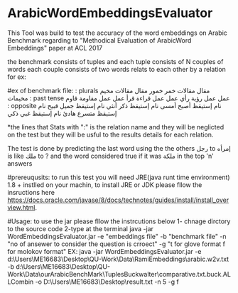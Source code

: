 # ArabicWordEmbeddingsEvaluator

This Tool was build to test the accuracy of the word embeddings on Arabic Benchmark regarding to "Methodical Evaluation of ArabicWord Embeddings" paper at ACL 2017

the benchmark consists of tuples and each tuple consists of N couples of words each couple consists of two words relats to each other by a relation for ex:

#ex of benchmark file:
: plurals
مقال	مقالات	خمر	خمور
مقال	مقالات	مخيم	مخيمات
: past tense
عمل	عمل	رؤية	رأي
عمل	عمل	قراءة	قرأ
عمل	عمل	مقاومة	قاوم
: opposite
نام	إستيقظ	أصبح	أمسى
نام	إستيقظ	ذكر	أنثي
نام	إستيقظ	جميل	قبيح
نام	إستيقظ	متسرع	هادئ
نام	إستيقظ	غبي	ذكي

*the lines that Stats with ":" is the relation name and they will be neglicted on the test but they will be usful to the results details for each relation.


The test is done by predicting the last word using the the others
رجل to إمرأه is like ملك to ? and the word considered true if it was ملكة  in the top 'n' answers

#prereuqusits:
to run this test you will need JRE(java runt time environment) 1.8 + instlled on your machin, to install JRE or JDK please fllow the insructions here https://docs.oracle.com/javase/8/docs/technotes/guides/install/install_overview.html.

#Usage: to use the jar please fllow the instrcutions below
1- chnage dirctory to the source code
2-type at the terminal java -jar WordEmbeddingsEvaluator.jar -e "embeddings file" -b "benchmark file" -n "no of ansewer to consider the question is crroect" -g "t for glove format f for molokov format"
EX:
java -jar WordEmbeddingsEvaluator.jar  -e d:\Users\ME16683\Desktop\QU-Work\Data\RamiEmbeddings\arabic.w2v.txt -b d:\Users\ME16683\Desktop\QU-Work\Data\ourArabicBenchMark\TuplesBuckwalter\comparative.txt.buck.ALLCombin  -o D:\Users\ME16683\Desktop\result.txt -n 5 -g f


